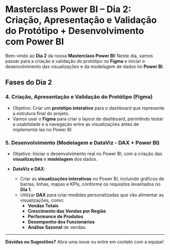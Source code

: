 #  Masterclass Power BI – Dia 2: Criação, Apresentação e Validação do Protótipo + Desenvolvimento com Power BI  

Bem-vindo ao **Dia 2** da nossa **Masterclass Power BI**! Neste dia, vamos passar para a criação e validação do protótipo no **Figma** e iniciar o desenvolvimento  das visualizações e da modelagem de dados no **Power BI**.

## Fases do Dia 2

### 4. **Criação, Apresentação e Validação do Protótipo (Figma)**  
- Objetivo: Criar um **protótipo interativo** para o dashboard que represente a estrutura final do projeto. 
- Vamos usar o **Figma** para criar o layout do dashboard, permitindo testar a usabilidade e a navegação entre as visualizações antes de implementá-las no Power BI.


### 5. **Desenvolvimento (Modelagem e DataViz - DAX + Power BI)**  
- Objetivo: Iniciar o desenvolvimento real no Power BI, com a criação das **visualizações** e **modelagem** dos dados.
  
- **DataViz e DAX**:
  - Criar as **visualizações interativas** no Power BI, incluindo gráficos de barras, linhas, mapas e KPIs, conforme os requisitos levantados no **Dia 1**.
  - Utilizar **DAX** para criar medidas personalizadas que vão alimentar as visualizações, como:
    - **Vendas Totais**
    - **Crescimento das Vendas por Região**
    - **Performance de Produtos**
    - **Desempenho dos Funcionários**
    - **Análise Sazonal** de vendas.
  
---

**Dúvidas ou Sugestões?** Abra uma issue ou entre em contato com a equipe!
